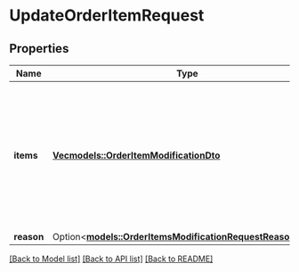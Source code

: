 # UpdateOrderItemRequest

## Properties

Name | Type | Description | Notes
------------ | ------------- | ------------- | -------------
**items** | [**Vec<models::OrderItemModificationDto>**](OrderItemModificationDTO.md) | Список товаров в заказе.  Если магазин не передал информацию о товаре во входных данных, он будет удален из заказа.  Обязательный параметр.  | 
**reason** | Option<[**models::OrderItemsModificationRequestReasonType**](OrderItemsModificationRequestReasonType.md)> |  | [optional]

[[Back to Model list]](../README.md#documentation-for-models) [[Back to API list]](../README.md#documentation-for-api-endpoints) [[Back to README]](../README.md)


